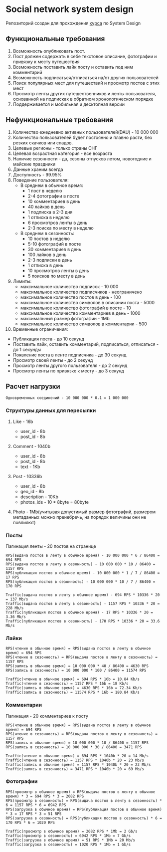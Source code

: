 # Social network system design
Репозиторий создан для прохождения [курса](https://balun.courses/courses/system_design) по System Design

## Функциональные требования
1. Возможность опубликовать пост.
2. Пост должен содержать в себе текстовое описание, фотографии и привязку к месту путешествия
3. Возможность поставить лайк посту и оставить под ним комментарий
4. Возможность подписаться/отписаться на/от других пользователей
5. Поиск популярных мест для путешествий и просмотр постов с этих мест
6. Просмотр ленты других путешественников и ленты пользователя, основанной на подписках в обратном хронологическом порядке
7. Поддерживается и мобильная и десктопная версии

## Нефункциональные требования

1. Количество ежедневно активных пользователей(DAU) - 10 000 000
2. Количество пользователей будет постоянно и плавно расти, без резких скачков или спадов.
3. Целевые регионы - только страны СНГ
4. Целевая возрастная категория - все возраста
5. Наличие сезонности - да, сезоны отпусков летом, новогодние и майские праздники
6. Данные храним всегда
7. Доступность - 99.95%
8. Поведение пользователя:
   - В среднем в обычное время:
     * 1 пост в неделю
     * 2-4 фотографии в посте
     * 10 комментариев в день
     * 40 лайков в день
     * 1 подписка в 2-3 дня
     * 1 отписка в неделю
     * 6 просмотров ленты в день
     * 2-3 поиска по месту в неделю
   - В среднем в сезонность:
     * 10 постов в неделю
     * 5-10 фотографий в посте
     * 30 комментариев в день
     * 100 лайков в день
     * 2-3 подписки в день
     * 1 отписка в день
     * 10 просмотров ленты в день
     * 5 поисков по месту в день
9. Лимиты:
   * максимальное количество подписок - 10 000
   * максимальное количество подписчиков - неограничено
   * максимальное количество постов в день - 100
   * максимальное количество символов в описании поста - 5000
   * максимальное количество фотографий в посте - 10
   * максимальное количество комментариев в день - 1000
   * максимальный размер фотографии - 1Mb
   * максимальное количество символов в комментарии - 500
10. Временные ограничения:
   * Публикация поста - до 10 секунд
   * Поставить лайк, оставить комментарий, подписаться, отписаться - до 1 секунды
   * Появление поста в ленте подписчика - до 30 секунд
   * Просмотр своей ленты - до 2 секунд
   * Просмотр ленты другого пользователя - до 2 секунд
   * Просмотр ленты по привязке к месту - до 3 секунд

## Расчет нагрузки

```Одновременных соединений - 10 000 000 * 0.1 = 1 000 000```

### Структуры данных для пересылки

1. Like - 16b
   * user_id - 8b
   * post_id - 8b

2. Comment - 1040b
   * user_id - 8b
   * post_id - 8b
   * text - 1Kb

3. Post - 10336b
   * user_id - 8b
   * geo_id - 8b
   * description - 10Kb
   * photos_ids - 10 * 8byte = 80byte

4. Photo - 1Mb(учитывая допустимый размер фотографий, размером метаданных можно пренебречь, на порядок величины они не повлияют)

### Посты 

Пагинация ленты - 20 постов на странице
```
RPS(выдача постов в ленту в обычное время) - 10 000 000 * 6 / 86400 = 694 RPS
RPS(выдача постов в ленту в сезонность) - 10 000 000 * 10 / 86400 = 1157 RPS
RPS(публикация постов в обычное время) - 10 000 000 * 1 / 7 / 86400 = 17 RPS
RPS(публикация постов в сезонность) - 10 000 000 * 10 / 7 / 86400 = 170 RPS
```
```
Traffic(выдача постов в ленту в обычное время) - 694 RPS * 10336 * 20 = 137 Mb/s
Traffic(выдача постов в ленту в сезонность) - 1157 RPS * 10336 * 20 = 228 Mb/s
Traffic(публикация постов в обычное время) - 17 RPS * 10336 * 20 = 3.36 Mb/s
Traffic(публикация постов в сезонность) - 170 RPS * 10336 * 20 = 33.6 Mb/s
```

### Лайки
```
RPS(чтение в обычное время) = RPS(выдача постов в ленту в обычное время) = 694 RPS
RPS(чтение в сезонность) = RPS(выдача постов в ленту в сезонность) = 1157 RPS
RPS(запись в обычное время) = 10 000 000 * 40 / 86400 = 4630 RPS
RPS(запись в сезонность) = 10 000 000 * 100 / 86400 = 11574 RPS
```
```
Traffic(чтение в обычное время) = 694 RPS * 16b = 10.84 Kb/s
Traffic(чтение в сезонность) = 1157 RPS * 16b = 18 Kb/s
Traffic(запись в обычное время) = 4630 RPS * 16b = 72.34 Kb/s
Traffic(запись в сезонность) = 11574 RPS * 16b = 180.84 Kb/s
```

### Комментарии

Пагинация - 20 комментариев к посту

```
RPS(чтение в обычное время) = RPS(выдача постов в ленту в обычное время) = 694 RPS
RPS(чтение в сезонность) = RPS(выдача постов в ленту в сезонность) = 1157 RPS
RPS(запись в обычное время) = 10 000 000 * 10 / 86400 = 1157 RPS
RPS(запись в сезонность) = 10 000 000 * 30 / 86400 = 3471 RPS
```
```
Traffic(чтение в обычное время) = 694 RPS * 1040b * 20 = 14 Mb/s
Traffic(чтение в сезонность) = 1157 RPS * 1040b * 20 = 23 Mb/s
Traffic(запись в обычное время) = 1157 RPS * 1040b * 20 = 23 Mb/s
Traffic(запись в сезонность) = 3471 RPS * 1040b * 20 = 69 Mb/s
```

### Фотографии
```
RPS(просмотр в обычное время) = RPS(выдача постов в ленту в обычное время) * 3 = 694 RPS * 3 = 2082 RPS
RPS(просмотр в сезонность) = RPS(выдача постов в ленту в сезонность) * 6 = 1157 RPS * 6 = 6942 RPS
RPS(загрузка в обычное время) = RPS(публикация постов в обычное время) * 3 = 17 RPS * 3 = 51 RPS
RPS(загрузка в сезонность) = RPS(публикация постов в сезонность) * 6 = 170 RPS * 6 = 1020 RPS
```
```
Traffic(просмотр в обычное время) = 2082 RPS * 1Mb = 2 Gb/s
Traffic(просмотр в сезонность) = 6942 RPS * 1Mb = 7 Gb/s
Traffic(загрузка в обычное время) = 51 RPS * 1Mb = 20 Mb/s
Traffic(загрузка в сезонность) = 1020 RPS * 1Mb = 1 Gb/s
```